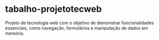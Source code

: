# tabalho-projetotecweb
Projeto de tecnologia web com o objetivo de demonstrar funcionalidades essenciais, como navegação, formulários e manipulação de dados em memória.
